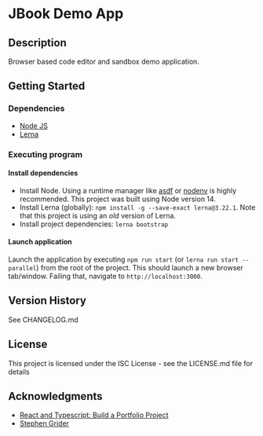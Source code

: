 # JBook Demo App

## Description

Browser based code editor and sandbox demo application.

## Getting Started

### Dependencies

* [Node JS](https://nodejs.org/en)
* [Lerna](https://lerna.js.org)

### Executing program

#### Install dependencies
* Install Node. Using a runtime manager like [asdf](https://asdf-vm.com) or [nodenv](https://github.com/nodenv/nodenv) is highly recommended. This project was built using Node version 14.
* Install Lerna (globally): `npm install -g --save-exact lerna@3.22.1`. Note that this project is using an *old* version of Lerna.
* Install project dependencies: `lerna bootstrap`

#### Launch application
Launch the application by executing `npm run start` (or `lerna run start --parallel`) from the root of the project. This should launch a new browser tab/window. Failing that, navigate to `http://localhost:3000`. 

## Version History

See CHANGELOG.md

## License

This project is licensed under the ISC License - see the LICENSE.md file for details

## Acknowledgments

* [React and Typescript: Build a Portfolio Project](https://www.udemy.com/course/react-and-typescript-build-a-portfolio-project)
* [Stephen Grider](https://github.com/stephengrider)
